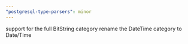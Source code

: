 ```yaml
---
"postgresql-type-parsers": minor
---
```


support for the full BitString category
rename the DateTime category to Date/Time